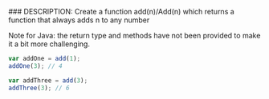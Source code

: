 ### DESCRIPTION:
Create a function add(n)/Add(n) which returns a function that always adds n to any number

Note for Java: the return type and methods have not been provided to make it a bit more challenging.
```js
var addOne = add(1);
addOne(3); // 4

var addThree = add(3);
addThree(3); // 6
````